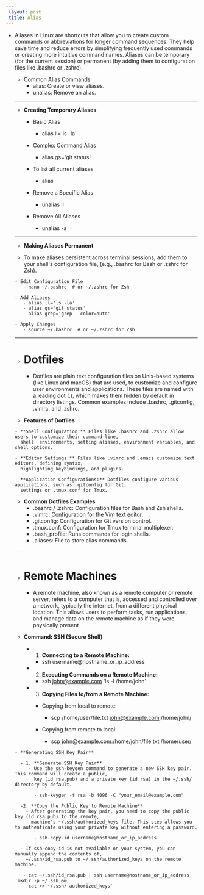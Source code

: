 ```yaml
---
 layout: post
 title: Alias
---
```


  - Aliases in Linux are shortcuts that allow you to create custom commands or abbreviations for longer 
    command sequences.
    They help save time and reduce errors by simplifying frequently used commands or creating more intuitive command names.
    Aliases can be temporary (for the current session) or permanent (by adding them to configuration files like .bashrc or .zshrc). 

      - Common Alias Commands
        - alias: Create or view aliases.
        - unalias: Remove an alias.

     ---

      - **Creating Temporary Aliases**

         - Basic Alias
           - alias ll='ls -la'

         - Complex Command Alias
           - alias gs='git status'

        - To list all current aliases
           - alias

        - Remove a Specific Alias
           - unalias ll

        - Remove All Aliases
           - unalias -a

      ---

      - **Making Aliases Permanent**

       - To make aliases persistent across terminal sessions, add them to your shell's configuration file,
         (e.g., .bashrc for Bash or .zshrc for Zsh).

        - Edit Configuration File
           - nano ~/.bashrc  # or ~/.zshrc for Zsh

        - Add Aliases
           - alias ll='ls -la'
           - alias gs='git status'
           - alias grep='grep --color=auto'

        - Apply Changes
           - source ~/.bashrc  # or ~/.zshrc for Zsh

      ---

      - # **Dotfiles**
 
        - Dotfiles are plain text configuration files on Unix-based systems (like Linux and macOS) that are used,
          to customize and configure user environments and applications. These files are named with a leading dot (.), which makes them hidden by default in directory listings. Common examples include .bashrc, 
          .gitconfig, .vimrc, and .zshrc.

       - **Features of Dotfiles**

        - **Shell Configuration:** Files like .bashrc and .zshrc allow users to customize their command-line,
          shell  environments, setting aliases, environment variables, and shell options.

        - **Editor Settings:** Files like .vimrc and .emacs customize text editors, defining syntax,
          highlighting keybindings, and plugins.

        - **Application Configurations:** Dotfiles configure various applications, such as .gitconfig for Git,
          settings or .tmux.conf for Tmux.

       - **Common Dotfiles Examples**
          - .bashrc / .zshrc: Configuration files for Bash and Zsh shells.
          - .vimrc: Configuration for the Vim text editor.
          - .gitconfig: Configuration for Git version control.
          - .tmux.conf: Configuration for Tmux terminal multiplexer.
          - .bash_profile: Runs commands for login shells.
          - .aliases: File to store alias commands.

        ---

      - # **Remote Machines**
   
        - A remote machine, also known as a remote computer or remote server, refers to a computer that is,
          accessed and controlled over a network, typically the internet, from a different physical location.
          This allows users to perform tasks, run applications, and manage data on the remote machine as if they were physically present
 
       - **Command: SSH (Secure Shell)**
         
         - 1. **Connecting to a Remote Machine:**
             - ssh username@hostname_or_ip_address

         - 2. **Executing Commands on a Remote Machine:**
             - ssh john@example.com 'ls -l /home/john'

         - 3. **Copying Files to/from a Remote Machine:**
          
           - Copying from local to remote:
             - scp /home/user/file.txt john@example.com:/home/john/

           - Copying from remote to local:
             - scp john@example.com:/home/john/file.txt /home/user/

        - **Generating SSH Key Pair**
          
          - 1. **Generate SSH Key Pair**
             - Use the ssh-keygen command to generate a new SSH key pair. This command will create a public,
               key (id_rsa.pub) and a private key (id_rsa) in the ~/.ssh/ directory by default.

               - ssh-keygen -t rsa -b 4096 -C "your_email@example.com"

          -2. **Copy the Public Key to Remote Machine**
            - After generating the key pair, you need to copy the public key (id_rsa.pub) to the remote,
              machine's ~/.ssh/authorized_keys file. This step allows you to authenticate using your private key without entering a password.

               - ssh-copy-id username@hostname_or_ip_address

          - If ssh-copy-id is not available on your system, you can manually append the contents of,
            ~/.ssh/id_rsa.pub to ~/.ssh/authorized_keys on the remote machine.
 
           - cat ~/.ssh/id_rsa.pub | ssh username@hostname_or_ip_address 'mkdir -p ~/.ssh &&,
             cat >> ~/.ssh/ authorized_keys'
